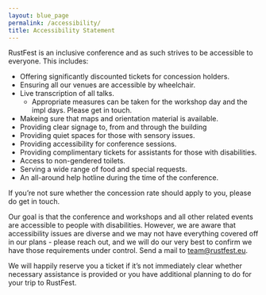 ```yaml
---
layout: blue_page
permalink: /accessibility/
title: Accessibility Statement
---
```


RustFest is an inclusive conference and as such strives to be accessible to everyone. This includes:

* Offering significantly discounted tickets for concession holders.
* Ensuring all our venues are accessible by wheelchair.
* Live transcription of all talks.
    - Appropriate measures can be taken for the workshop day and the impl days. Please get in touch.
* Makeing sure that maps and orientation material is available.
* Providing clear signage to, from and through the building
* Providing quiet spaces for those with sensory issues.
* Providing accessibility for conference sessions.
* Providing complimentary tickets for assistants for those with disabilities.
* Access to non-gendered toilets.
* Serving a wide range of food and special requests.
* An all-around help hotline during the time of the conference.

If you’re not sure whether the concession rate should apply to you, please do get in touch.

Our goal is that the conference and workshops and all other related events are accessible to people with disabilities. However, we are aware that accessibility issues are diverse and we may not have everything covered off in our plans - please reach out, and we will do our very best to confirm we have those requirements under control. Send a mail to [team@rustfest.eu](mailto:team@rustfest.eu).

We will happily reserve you a ticket if it’s not immediately clear whether necessary assistance is provided or you have additional planning to do for your trip to RustFest.
